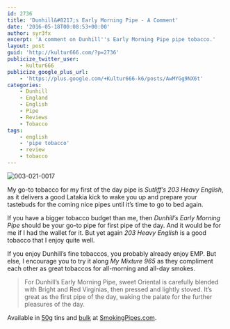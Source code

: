 ```yaml
---
id: 2736
title: 'Dunhill&#8217;s Early Morning Pipe - A Comment'
date: '2016-05-18T00:08:53+00:00'
author: syr3fx
excerpt: 'A comment on Dunhill''s Early Morning Pipe pipe tobacco.'
layout: post
guid: 'http://kultur666.com/?p=2736'
publicize_twitter_user:
    - kultur666
publicize_google_plus_url:
    - 'https://plus.google.com/+Kultur666-k6/posts/AwMYGg9NX6t'
categories:
    - Dunhill
    - England
    - English
    - Pipe
    - Reviews
    - Tobacco
tags:
    - english
    - 'pipe tobacco'
    - review
    - tobacco
---
```


![003-021-0017](http://localhost:8080/wp-content/uploads/2016/05/003-021-0017.jpg)

My go-to tobacco for my first of the day pipe is *Sutliff’s 203 Heavy English*, as it delivers a good Latakia kick to wake you up and prepare your tastebuds for the coming nice pipes until it’s time to go to bed again.

If you have a bigger tobacco budget than me, then *Dunhill’s Early Morning Pipe* should be your go-to pipe for first pipe of the day. And it would be for me if I had the wallet for it. But yet again *203 Heavy English* is a good tobacco that I enjoy quite well.

If you enjoy Dunhill’s fine tobaccos, you probably already enjoy EMP. But else, I encourage you to try it along *My Mixture 965* as they compliment each other as great tobaccos for all-morning and all-day smokes.

> For Dunhill’s Early Morning Pipe, sweet Oriental is carefully blended with Bright and Red Virginias, then pressed and lightly stoved. It’s great as the first pipe of the day, waking the palate for the further pleasures of the day.

Available in [50g](https://www.smokingpipes.com/tobacco/by-maker/dunhill/moreinfo.cfm?product_id=971) tins and [bulk](https://www.smokingpipes.com/tobacco/by-maker/dunhill/bulk/moreinfo.cfm?product_id=19048) at [SmokingPipes.com](http://www.smokingpipes.com/).